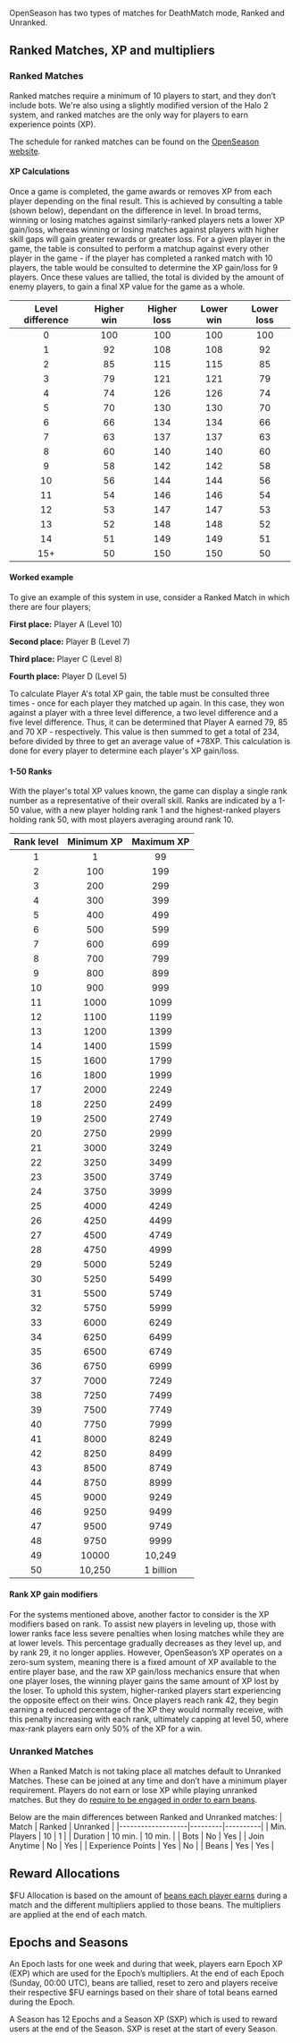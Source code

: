 OpenSeason has two types of matches for DeathMatch mode, Ranked and Unranked.

## Ranked Matches, XP and multipliers

### Ranked Matches

Ranked matches require a minimum of 10 players to start, and they don’t include bots. We're also using a slightly modified version of the Halo 2 system, and ranked matches are the only way for players to earn experience points (XP).

The schedule for ranked matches can be found on the [OpenSeason website](https://openseason.games/account/matches).

#### XP Calculations

Once a game is completed, the game awards or removes XP from each player depending on the final result. This is achieved by consulting a table (shown below), dependant on the difference in level. In broad terms, winning or losing matches against similarly-ranked players nets a lower XP gain/loss, whereas winning or losing matches against players with higher skill gaps will gain greater rewards or greater loss. For a given player in the game, the table is consulted to perform a matchup against every other player in the game - if the player has completed a ranked match with 10 players, the table would be consulted to determine the XP gain/loss for 9 players. Once these values are tallied, the total is divided by the amount of enemy players, to gain a final XP value for the game as a whole.

| Level difference | Higher win | Higher loss | Lower win | Lower loss |
| :--------------: | :--------: | :---------: | :-------: | :--------: |
|        0         |    100     |     100     |    100    |    100     |
|        1         |     92     |     108     |    108    |     92     |
|        2         |     85     |     115     |    115    |     85     |
|        3         |     79     |     121     |    121    |     79     |
|        4         |     74     |     126     |    126    |     74     |
|        5         |     70     |     130     |    130    |     70     |
|        6         |     66     |     134     |    134    |     66     |
|        7         |     63     |     137     |    137    |     63     |
|        8         |     60     |     140     |    140    |     60     |
|        9         |     58     |     142     |    142    |     58     |
|        10        |     56     |     144     |    144    |     56     |
|        11        |     54     |     146     |    146    |     54     |
|        12        |     53     |     147     |    147    |     53     |
|        13        |     52     |     148     |    148    |     52     |
|        14        |     51     |     149     |    149    |     51     |
|       15+        |     50     |     150     |    150    |     50     |

#### Worked example

To give an example of this system in use, consider a Ranked Match in which there are four players;

**First place:** Player A (Level 10)

**Second place:** Player B (Level 7)

**Third place:** Player C (Level 8)

**Fourth place:** Player D (Level 5)

To calculate Player A's total XP gain, the table must be consulted three times - once for each player they matched up again. In this case, they won against a player with a three level difference, a two level difference and a five level difference. Thus, it can be determined that Player A earned 79, 85 and 70 XP - respectively. This value is then summed to get a total of 234, before divided by three to get an average value of +78XP. This calculation is done for every player to determine each player's XP gain/loss.

#### 1-50 Ranks

With the player's total XP values known, the game can display a single rank number as a representative of their overall skill. Ranks are indicated by a 1-50 value, with a new player holding rank 1 and the highest-ranked players holding rank 50, with most players averaging around rank 10.

| Rank level | Minimum XP | Maximum XP |
| :--------: | :--------: | :--------: |
|     1      |     1      |     99     |
|     2      |    100     |    199     |
|     3      |    200     |    299     |
|     4      |    300     |    399     |
|     5      |    400     |    499     |
|     6      |    500     |    599     |
|     7      |    600     |    699     |
|     8      |    700     |    799     |
|     9      |    800     |    899     |
|     10     |    900     |    999     |
|     11     |    1000    |    1099    |
|     12     |    1100    |    1199    |
|     13     |    1200    |    1399    |
|     14     |    1400    |    1599    |
|     15     |    1600    |    1799    |
|     16     |    1800    |    1999    |
|     17     |    2000    |    2249    |
|     18     |    2250    |    2499    |
|     19     |    2500    |    2749    |
|     20     |    2750    |    2999    |
|     21     |    3000    |    3249    |
|     22     |    3250    |    3499    |
|     23     |    3500    |    3749    |
|     24     |    3750    |    3999    |
|     25     |    4000    |    4249    |
|     26     |    4250    |    4499    |
|     27     |    4500    |    4749    |
|     28     |    4750    |    4999    |
|     29     |    5000    |    5249    |
|     30     |    5250    |    5499    |
|     31     |    5500    |    5749    |
|     32     |    5750    |    5999    |
|     33     |    6000    |    6249    |
|     34     |    6250    |    6499    |
|     35     |    6500    |    6749    |
|     36     |    6750    |    6999    |
|     37     |    7000    |    7249    |
|     38     |    7250    |    7499    |
|     39     |    7500    |    7749    |
|     40     |    7750    |    7999    |
|     41     |    8000    |    8249    |
|     42     |    8250    |    8499    |
|     43     |    8500    |    8749    |
|     44     |    8750    |    8999    |
|     45     |    9000    |    9249    |
|     46     |    9250    |    9499    |
|     47     |    9500    |    9749    |
|     48     |    9750    |    9999    |
|     49     |   10000    |   10,249   |
|     50     |   10,250   | 1 billion  |

#### Rank XP gain modifiers

For the systems mentioned above, another factor to consider is the XP modifiers based on rank. To assist new players in leveling up, those with lower ranks face less severe penalties when losing matches while they are at lower levels. This percentage gradually decreases as they level up, and by rank 29, it no longer applies. However, OpenSeason’s XP operates on a zero-sum system, meaning there is a fixed amount of XP available to the entire player base, and the raw XP gain/loss mechanics ensure that when one player loses, the winning player gains the same amount of XP lost by the loser. To uphold this system, higher-ranked players start experiencing the opposite effect on their wins. Once players reach rank 42, they begin earning a reduced percentage of the XP they would normally receive, with this penalty increasing with each rank, ultimately capping at level 50, where max-rank players earn only 50% of the XP for a win.

### Unranked Matches

When a Ranked Match is not taking place all matches default to Unranked Matches. These can be joined at any time and don’t have a minimum player requirement. Players do not earn or lose XP while playing unranked matches. But they do [require to be engaged in order to earn beans](beans.md###Beanscollectedvsbeansearned.).

Below are the main differences between Ranked and Unranked matches:
| Match | Ranked | Unranked |
|-------------------|---------|----------|
| Min. Players | 10 | 1 |
| Duration | 10 min. | 10 min. |
| Bots | No | Yes |
| Join Anytime | No | Yes |
| Experience Points | Yes | No |
| Beans | Yes | Yes |

## Reward Allocations

$FU Allocation is based on the amount of [beans each player earns](beans.md) during a match and the different multipliers applied to those beans. The multipliers are applied at the end of each match.

## Epochs and Seasons

An Epoch lasts for one week and during that week, players earn Epoch XP (EXP) which are used for the Epoch’s multipliers. At the end of each Epoch (Sunday, 00:00 UTC), beans are tallied, reset to zero and players receive their respective $FU earnings based on their share of total beans earned during the Epoch.

A Season has 12 Epochs and a Season XP (SXP) which is used to reward users at the end of the Season. SXP is reset at the start of every Season.
